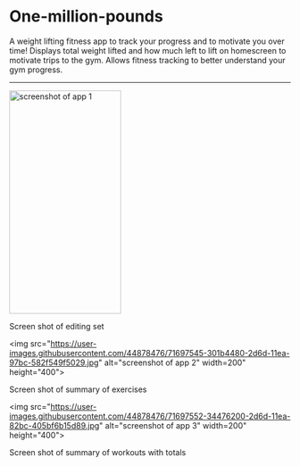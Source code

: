 # One-million-pounds

A weight lifting fitness app to track your progress and to motivate you over time! Displays total weight lifted and how much left to lift on homescreen to motivate trips to the gym. Allows fitness tracking to better understand your gym progress.

<hr />
<div>
 <img src="https://user-images.githubusercontent.com/44878476/71697541-2e518100-2d6d-11ea-87d6-97bb3312959b.jpg" alt="screenshot of app 1" width=200" height="400">
 <p>Screen shot of editing set</p>


<img src="https://user-images.githubusercontent.com/44878476/71697545-301b4480-2d6d-11ea-97bc-582f549f5029.jpg" alt="screenshot of app 2" width=200" height="400">
  <p>Screen shot of summary of exercises</p>

<img src="https://user-images.githubusercontent.com/44878476/71697552-34476200-2d6d-11ea-82bc-405bf6b15d89.jpg" alt="screenshot of app 3" width=200" height="400">
 <p>Screen shot of summary of workouts with totals</p>
</div>
